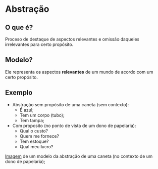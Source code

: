 # Abstração

## O que é?

Proceso de destaque de aspectos relevantes e omissão daqueles irrelevantes para certo propósito.


## Modelo?

Ele representa os aspectos **relevantes** de um mundo de acordo com um certo propósito.

## Exemplo

- Abstração sem propósito de uma caneta (sem contexto):
    - É azul;
    - Tem um corpo (tubo);
    - Tem tampa;
- Com proposito (no ponto de vista de um dono de papelaria):
    - Qual o custo?
    - Quem me fornece?
    - Tem estoque?
    - Qual meu lucro?

[Imagem](https://media.discordapp.net/attachments/1032045970059440190/1032997275930198026/unknown.png?width=873&height=496) de um modelo da abstração de uma caneta (no contexto de um dono de papelaria);
